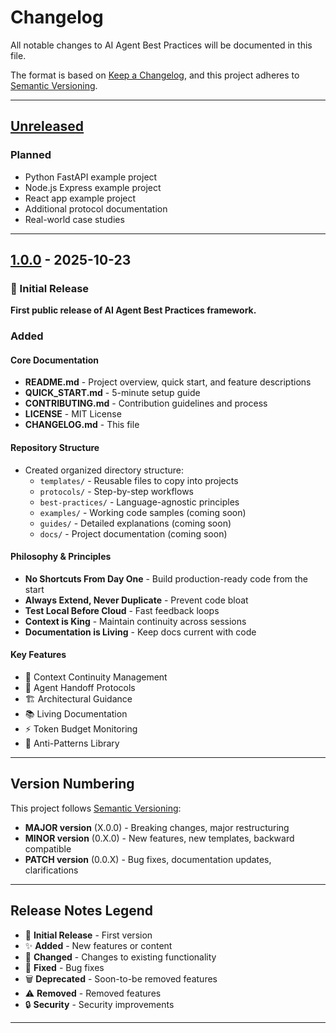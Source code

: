# Changelog

All notable changes to AI Agent Best Practices will be documented in this file.

The format is based on [Keep a Changelog](https://keepachangelog.com/en/1.0.0/),
and this project adheres to [Semantic Versioning](https://semver.org/spec/v2.0.0.html).

---

## [Unreleased]

### Planned
- Python FastAPI example project
- Node.js Express example project
- React app example project
- Additional protocol documentation
- Real-world case studies

---

## [1.0.0] - 2025-10-23

### 🎉 Initial Release

**First public release of AI Agent Best Practices framework.**

### Added

#### Core Documentation
- **README.md** - Project overview, quick start, and feature descriptions
- **QUICK_START.md** - 5-minute setup guide
- **CONTRIBUTING.md** - Contribution guidelines and process
- **LICENSE** - MIT License
- **CHANGELOG.md** - This file

#### Repository Structure
- Created organized directory structure:
  - `templates/` - Reusable files to copy into projects
  - `protocols/` - Step-by-step workflows
  - `best-practices/` - Language-agnostic principles
  - `examples/` - Working code samples (coming soon)
  - `guides/` - Detailed explanations (coming soon)
  - `docs/` - Project documentation (coming soon)

#### Philosophy & Principles
- **No Shortcuts From Day One** - Build production-ready code from the start
- **Always Extend, Never Duplicate** - Prevent code bloat
- **Test Local Before Cloud** - Fast feedback loops
- **Context is King** - Maintain continuity across sessions
- **Documentation is Living** - Keep docs current with code

#### Key Features
- 🧠 Context Continuity Management
- 🔄 Agent Handoff Protocols
- 🏗️ Architectural Guidance
- 📚 Living Documentation
- ⚡ Token Budget Monitoring
- 🚫 Anti-Patterns Library

---

## Version Numbering

This project follows [Semantic Versioning](https://semver.org/):

- **MAJOR version** (X.0.0) - Breaking changes, major restructuring
- **MINOR version** (0.X.0) - New features, new templates, backward compatible
- **PATCH version** (0.0.X) - Bug fixes, documentation updates, clarifications

---

## Release Notes Legend

- 🎉 **Initial Release** - First version
- ✨ **Added** - New features or content
- 🔄 **Changed** - Changes to existing functionality
- 🐛 **Fixed** - Bug fixes
- 🗑️ **Deprecated** - Soon-to-be removed features
- ⚠️ **Removed** - Removed features
- 🔒 **Security** - Security improvements

---

[Unreleased]: https://github.com/stackpole-consulting/ai-agent-best-practices/compare/v1.0.0...HEAD
[1.0.0]: https://github.com/stackpole-consulting/ai-agent-best-practices/releases/tag/v1.0.0
